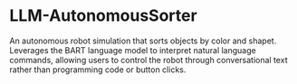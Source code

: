 # LLM-AutonomousSorter
An autonomous robot simulation that sorts objects by color and shapet. Leverages the BART language model to interpret natural language commands, allowing users to control the robot through conversational text rather than programming code or button clicks.
